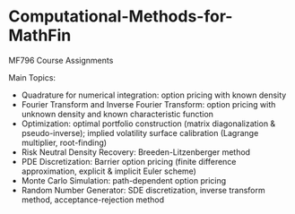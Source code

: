 # Computational-Methods-for-MathFin
MF796 Course Assignments

Main Topics:
- Quadrature for numerical integration: option pricing with known density
- Fourier Transform and Inverse Fourier Transform: option pricing with unknown density and known characteristic function
- Optimization: optimal portfolio construction (matrix diagonalization & pseudo-inverse); implied volatility surface calibration (Lagrange multiplier, root-finding)
- Risk Neutral Density Recovery: Breeden-Litzenberger method
- PDE Discretization: Barrier option pricing (finite difference approximation, explicit & implicit Euler scheme)
- Monte Carlo Simulation: path-dependent option pricing
- Random Number Generator: SDE discretization, inverse transform method, acceptance-rejection method
